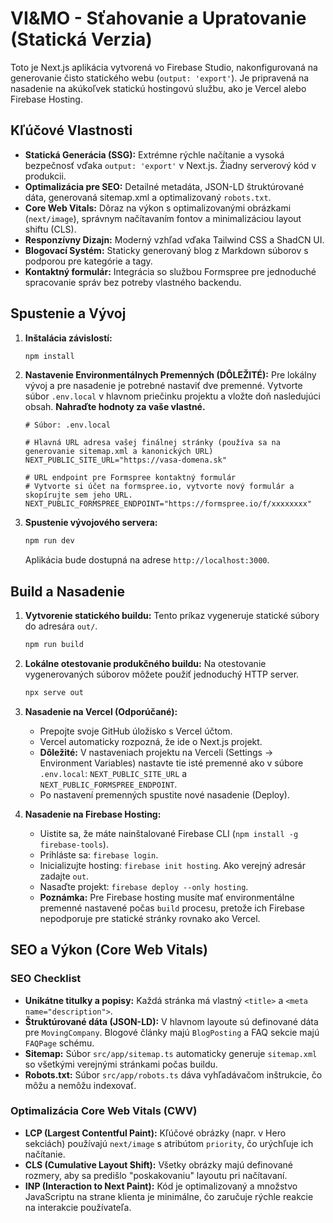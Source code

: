
# VI&MO - Sťahovanie a Upratovanie (Statická Verzia)

Toto je Next.js aplikácia vytvorená vo Firebase Studio, nakonfigurovaná na generovanie čisto statického webu (`output: 'export'`). Je pripravená na nasadenie na akúkoľvek statickú hostingovú službu, ako je Vercel alebo Firebase Hosting.

## Kľúčové Vlastnosti

- **Statická Generácia (SSG):** Extrémne rýchle načítanie a vysoká bezpečnosť vďaka `output: 'export'` v Next.js. Žiadny serverový kód v produkcii.
- **Optimalizácia pre SEO:** Detailné metadáta, JSON-LD štruktúrované dáta, generovaná sitemap.xml a optimalizovaný `robots.txt`.
- **Core Web Vitals:** Dôraz na výkon s optimalizovanými obrázkami (`next/image`), správnym načítavaním fontov a minimalizáciou layout shiftu (CLS).
- **Responzívny Dizajn:** Moderný vzhľad vďaka Tailwind CSS a ShadCN UI.
- **Blogovací Systém:** Staticky generovaný blog z Markdown súborov s podporou pre kategórie a tagy.
- **Kontaktný formulár:** Integrácia so službou Formspree pre jednoduché spracovanie správ bez potreby vlastného backendu.

## Spustenie a Vývoj

1.  **Inštalácia závislostí:**
    ```bash
    npm install
    ```

2.  **Nastavenie Environmentálnych Premenných (DÔLEŽITÉ):**
    Pre lokálny vývoj a pre nasadenie je potrebné nastaviť dve premenné. Vytvorte súbor `.env.local` v hlavnom priečinku projektu a vložte doň nasledujúci obsah. **Nahraďte hodnoty za vaše vlastné.**

    ```env
    # Súbor: .env.local

    # Hlavná URL adresa vašej finálnej stránky (používa sa na generovanie sitemap.xml a kanonických URL)
    NEXT_PUBLIC_SITE_URL="https://vasa-domena.sk"

    # URL endpoint pre Formspree kontaktný formulár
    # Vytvorte si účet na formspree.io, vytvorte nový formulár a skopírujte sem jeho URL.
    NEXT_PUBLIC_FORMSPREE_ENDPOINT="https://formspree.io/f/xxxxxxxx"
    ```

3.  **Spustenie vývojového servera:**
    ```bash
    npm run dev
    ```
    Aplikácia bude dostupná na adrese `http://localhost:3000`.

## Build a Nasadenie

1.  **Vytvorenie statického buildu:**
    Tento príkaz vygeneruje statické súbory do adresára `out/`.
    ```bash
    npm run build
    ```

2.  **Lokálne otestovanie produkčného buildu:**
    Na otestovanie vygenerovaných súborov môžete použiť jednoduchý HTTP server.
    ```bash
    npx serve out
    ```

3.  **Nasadenie na Vercel (Odporúčané):**
    - Prepojte svoje GitHub úložisko s Vercel účtom.
    - Vercel automaticky rozpozná, že ide o Next.js projekt.
    - **Dôležité:** V nastaveniach projektu na Verceli (Settings -> Environment Variables) nastavte tie isté premenné ako v súbore `.env.local`: `NEXT_PUBLIC_SITE_URL` a `NEXT_PUBLIC_FORMSPREE_ENDPOINT`.
    - Po nastavení premenných spustite nové nasadenie (Deploy).

4.  **Nasadenie na Firebase Hosting:**
    - Uistite sa, že máte nainštalované Firebase CLI (`npm install -g firebase-tools`).
    - Prihláste sa: `firebase login`.
    - Inicializujte hosting: `firebase init hosting`. Ako verejný adresár zadajte `out`.
    - Nasaďte projekt: `firebase deploy --only hosting`.
    - **Poznámka:** Pre Firebase hosting musíte mať environmentálne premenné nastavené počas `build` procesu, pretože ich Firebase nepodporuje pre statické stránky rovnako ako Vercel.

## SEO a Výkon (Core Web Vitals)

### SEO Checklist

-   **Unikátne titulky a popisy:** Každá stránka má vlastný `<title>` a `<meta name="description">`.
-   **Štruktúrované dáta (JSON-LD):** V hlavnom layoute sú definované dáta pre `MovingCompany`. Blogové články majú `BlogPosting` a FAQ sekcie majú `FAQPage` schému.
-   **Sitemap:** Súbor `src/app/sitemap.ts` automaticky generuje `sitemap.xml` so všetkými verejnými stránkami počas buildu.
-   **Robots.txt:** Súbor `src/app/robots.ts` dáva vyhľadávačom inštrukcie, čo môžu a nemôžu indexovať.

### Optimalizácia Core Web Vitals (CWV)

-   **LCP (Largest Contentful Paint):** Kľúčové obrázky (napr. v Hero sekciách) používajú `next/image` s atribútom `priority`, čo urýchľuje ich načítanie.
-   **CLS (Cumulative Layout Shift):** Všetky obrázky majú definované rozmery, aby sa predišlo "poskakovaniu" layoutu pri načítavaní.
-   **INP (Interaction to Next Paint):** Kód je optimalizovaný a množstvo JavaScriptu na strane klienta je minimálne, čo zaručuje rýchle reakcie na interakcie používateľa.
